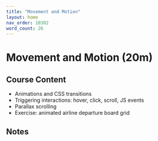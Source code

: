 ```yaml
---
title: "Movement and Motion"
layout: home
nav_order: 10302
word_count: 26
---
```

# Movement and Motion (20m)

## Course Content

- Animations and CSS transitions
- Triggering interactions: hover, click, scroll, JS events
- Parallax scrolling
- Exercise: animated airline departure board grid

## Notes





